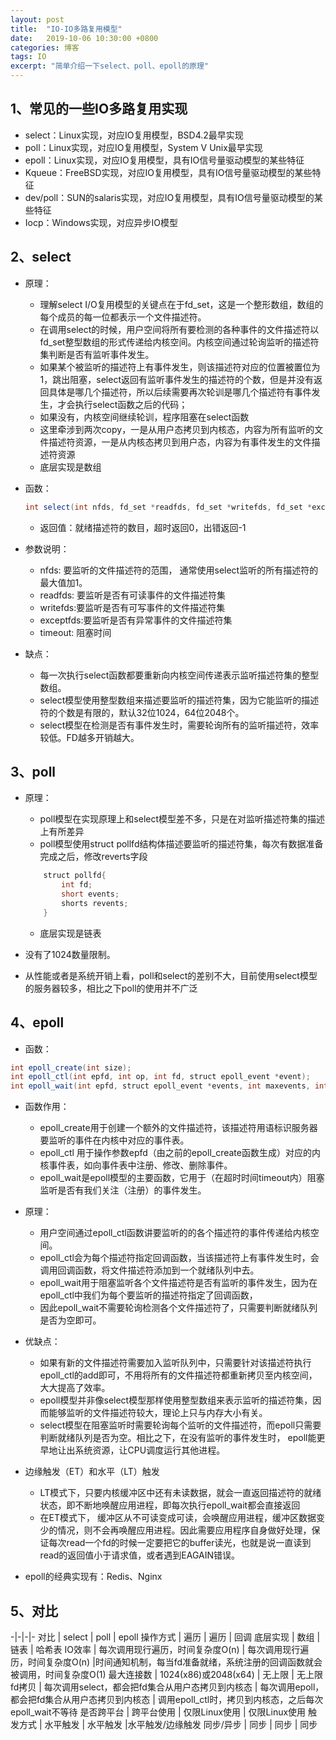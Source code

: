 ```yaml
---
layout: post
title:  "IO-IO多路复用模型"
date:   2019-10-06 10:30:00 +0800
categories: 博客
tags: IO
excerpt: "简单介绍一下select、poll、epoll的原理"
---
```


## 1、常见的一些IO多路复用实现
+ select：Linux实现，对应IO复用模型，BSD4.2最早实现
+ poll：Linux实现，对应IO复用模型，System V Unix最早实现
+ epoll：Linux实现，对应IO复用模型，具有IO信号量驱动模型的某些特征
+ Kqueue：FreeBSD实现，对应IO复用模型，具有IO信号量驱动模型的某些特征
+ dev/poll：SUN的salaris实现，对应IO复用模型，具有IO信号量驱动模型的某些特征
+ Iocp：Windows实现，对应异步IO模型

## 2、select
+ 原理：
    + 理解select I/O复用模型的关键点在于fd_set，这是一个整形数组，数组的每个成员的每一位都表示一个文件描述符。 
    + 在调用select的时候，用户空间将所有要检测的各种事件的文件描述符以fd_set整型数组的形式传递给内核空间。内核空间通过轮询监听的描述符集判断是否有监听事件发生。
    + 如果某个被监听的描述符上有事件发生，则该描述符对应的位置被置位为1，跳出阻塞，select返回有监听事件发生的描述符的个数，但是并没有返回具体是哪几个描述符，所以后续需要再次轮训是哪几个描述符有事件发生，才会执行select函数之后的代码； 
    + 如果没有，内核空间继续轮训，程序阻塞在select函数
    + 这里牵涉到两次copy，一是从用户态拷贝到内核态，内容为所有监听的文件描述符资源，一是从内核态拷贝到用户态，内容为有事件发生的文件描述符资源
    + 底层实现是数组

+ 函数：
    ```java
    int select(int nfds, fd_set *readfds, fd_set *writefds, fd_set *exceptfds, struct timeval *timeout);
    ```
    + 返回值：就绪描述符的数目，超时返回0，出错返回-1

+ 参数说明：
    + nfds: 要监听的文件描述符的范围， 通常使用select监听的所有描述符的最大值加1。
    + readfds: 要监听是否有可读事件的文件描述符集
    + writefds:要监听是否有可写事件的文件描述符集
    + exceptfds:要监听是否有异常事件的文件描述符集
    + timeout: 阻塞时间

+ 缺点：
    + 每一次执行select函数都要重新向内核空间传递表示监听描述符集的整型数组。
    + select模型使用整型数组来描述要监听的描述符集，因为它能监听的描述符的个数是有限的，默认32位1024，64位2048个。
    + select模型在检测是否有事件发生时，需要轮询所有的监听描述符，效率较低。FD越多开销越大。

## 3、poll
+ 原理：
    + poll模型在实现原理上和select模型差不多，只是在对监听描述符集的描述上有所差异
    + poll模型使用struct pollfd结构体描述要监听的描述符集，每次有数据准备完成之后，修改reverts字段
    ```java
        struct pollfd{
            int fd;
            short events;
            shorts revents;
        }
    ``` 
    + 底层实现是链表

+ 没有了1024数量限制。
+ 从性能或者是系统开销上看，poll和select的差别不大，目前使用select模型的服务器较多，相比之下poll的使用并不广泛

## 4、epoll
+ 函数：
```java
int epoll_create(int size);  
int epoll_ctl(int epfd, int op, int fd, struct epoll_event *event); 
int epoll_wait(int epfd, struct epoll_event *events, int maxevents, int timeout);
```

+ 函数作用：
    + epoll_create用于创建一个额外的文件描述符，该描述符用语标识服务器要监听的事件在内核中对应的事件表。
    + epoll_ctl 用于操作参数epfd（由之前的epoll_create函数生成）对应的内核事件表，如向事件表中注册、修改、删除事件。
    + epoll_wait是epoll模型的主要函数，它用于（在超时时间timeout内）阻塞监听是否有我们关注（注册）的事件发生。

+ 原理：
    + 用户空间通过epoll_ctl函数讲要监听的的各个描述符的事件传递给内核空间。
    + epoll_ctl会为每个描述符指定回调函数，当该描述符上有事件发生时，会调用回调函数，将文件描述符添加到一个就绪队列中去。
    + epoll_wait用于阻塞监听各个文件描述符是否有监听的事件发生，因为在epoll_ctl中我们为每个要监听的描述符指定了回调函数，
    + 因此epoll_wait不需要轮询检测各个文件描述符了，只需要判断就绪队列是否为空即可。

+ 优缺点：
    + 如果有新的文件描述符需要加入监听队列中，只需要针对该描述符执行epoll_ctl的add即可，不用将所有的文件描述符都重新拷贝至内核空间，大大提高了效率。
    + epoll模型并非像select模型那样使用整型数组来表示监听的描述符集，因而能够监听的文件描述符较大，理论上只与内存大小有关。
    + select模型在阻塞监听时需要轮询每个监听的文件描述符，而epoll只需要判断就绪队列是否为空。相比之下，在没有监听的事件发生时，
epoll能更早地让出系统资源，让CPU调度运行其他进程。

+ 边缘触发（ET）和水平（LT）触发
    + LT模式下，只要内核缓冲区中还有未读数据，就会一直返回描述符的就绪状态，即不断地唤醒应用进程，即每次执行epoll_wait都会直接返回
    + 在ET模式下， 缓冲区从不可读变成可读，会唤醒应用进程，缓冲区数据变少的情况，则不会再唤醒应用进程。因此需要应用程序自身做好处理，保证每次read一个fd的时候一定要把它的buffer读光，也就是说一直读到read的返回值小于请求值，或者遇到EAGAIN错误。

+ epoll的经典实现有：Redis、Nginx    

## 5、对比
-|-|-|-
对比              | select                | poll                | epoll
操作方式           | 遍历                  | 遍历                 | 回调
底层实现           | 数组                 | 链表                 | 哈希表
IO效率            | 每次调用现行遍历，时间复杂度O(n) | 每次调用现行遍历，时间复杂度O(n) |时间通知机制，每当fd准备就绪，系统注册的回调函数就会被调用，时间复杂度O(1)
最大连接数         | 1024(x86)或2048(x64)  | 无上限              | 无上限
fd拷贝            | 每次调用select，都会把fd集合从用户态拷贝到内核态  | 每次调用epoll，都会把fd集合从用户态拷贝到内核态   | 调用epoll_ctl时，拷贝到内核态，之后每次epoll_wait不等待
是否跨平台         | 跨平台使用              | 仅限Linux使用       | 仅限Linux使用
触发方式           | 水平触发               | 水平触发            |水平触发/边缘触发
同步/异步          | 同步                  | 同步               | 同步